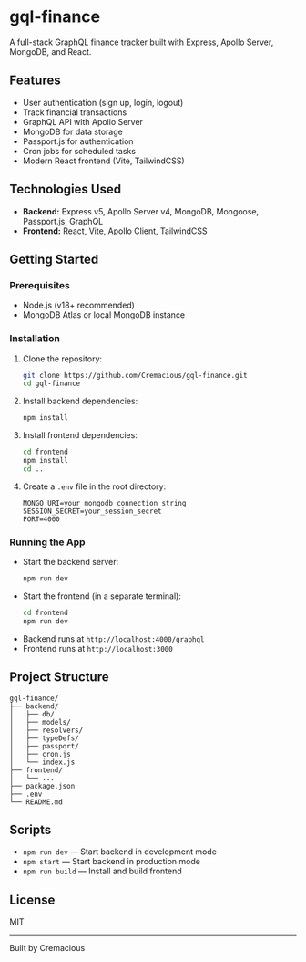 # gql-finance

A full-stack GraphQL finance tracker built with Express, Apollo Server, MongoDB, and React.

## Features
- User authentication (sign up, login, logout)
- Track financial transactions
- GraphQL API with Apollo Server
- MongoDB for data storage
- Passport.js for authentication
- Cron jobs for scheduled tasks
- Modern React frontend (Vite, TailwindCSS)

## Technologies Used
- **Backend:** Express v5, Apollo Server v4, MongoDB, Mongoose, Passport.js, GraphQL
- **Frontend:** React, Vite, Apollo Client, TailwindCSS

## Getting Started

### Prerequisites
- Node.js (v18+ recommended)
- MongoDB Atlas or local MongoDB instance

### Installation
1. Clone the repository:
   ```bash
   git clone https://github.com/Cremacious/gql-finance.git
   cd gql-finance
   ```
2. Install backend dependencies:
   ```bash
   npm install
   ```
3. Install frontend dependencies:
   ```bash
   cd frontend
   npm install
   cd ..
   ```
4. Create a `.env` file in the root directory:
   ```env
   MONGO_URI=your_mongodb_connection_string
   SESSION_SECRET=your_session_secret
   PORT=4000
   ```

### Running the App
- Start the backend server:
  ```bash
  npm run dev
  ```
- Start the frontend (in a separate terminal):
  ```bash
  cd frontend
  npm run dev
  ```
- Backend runs at `http://localhost:4000/graphql`
- Frontend runs at `http://localhost:3000`

## Project Structure
```
gql-finance/
├── backend/
│   ├── db/
│   ├── models/
│   ├── resolvers/
│   ├── typeDefs/
│   ├── passport/
│   ├── cron.js
│   └── index.js
├── frontend/
│   └── ...
├── package.json
├── .env
└── README.md
```

## Scripts
- `npm run dev` — Start backend in development mode
- `npm start` — Start backend in production mode
- `npm run build` — Install and build frontend

## License
MIT

---

Built by Cremacious
